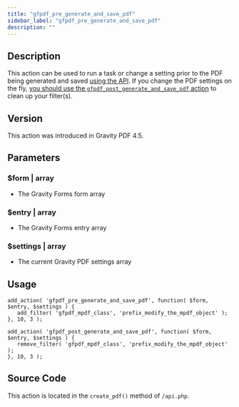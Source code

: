 ```yaml
---
title: "gfpdf_pre_generate_and_save_pdf"
sidebar_label: "gfpdf_pre_generate_and_save_pdf"
description: ""
---
```




## Description 

This action can be used to run a task or change a setting prior to the PDF being generated and saved [using the API](../api/create_pdf.md). If you change the PDF settings on the fly, [you should use the `gfpdf_post_generate_and_save_pdf` action](gfpdf_post_generate_and_save_pdf.md) to clean up your filter(s). 

## Version 

This action was introduced in Gravity PDF 4.5.

## Parameters 

### $form | array
*  The Gravity Forms form array

### $entry | array
*  The Gravity Forms entry array

### $settings | array
*  The current Gravity PDF settings array

## Usage 

```
add_action( 'gfpdf_pre_generate_and_save_pdf', function( $form, $entry, $settings ) {
   add_filter( 'gfpdf_mpdf_class', 'prefix_modify_the_mpdf_object' );
}, 10, 3 );

add_action( 'gfpdf_post_generate_and_save_pdf', function( $form, $entry, $settings ) {
   remove_filter( 'gfpdf_mpdf_class', 'prefix_modify_the_mpdf_object' );
}, 10, 3 );
```

## Source Code 

This action is located in the `create_pdf()` method of `/api.php`.